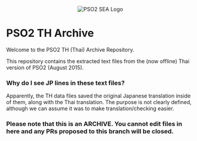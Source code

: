 <p align="center">
  <img src="http://i.imgur.com/Np5fA5K.png" alt="PSO2 SEA Logo"/>
</p>

# PSO2 TH Archive
Welcome to the PSO2 TH (Thai) Archive Repository.

This repository contains the extracted text files from the (now offline) Thai version of PSO2 (August 2015).

### Why do I see JP lines in these text files?
Apparently, the TH data files saved the original Japanese translation inside of them, along with the Thai translation. The purpose is not clearly defined, although we can assume it was to make translation/checking easier.

### Please note that this is an ARCHIVE. You cannot edit files in here and any PRs proposed to this branch will be closed.
